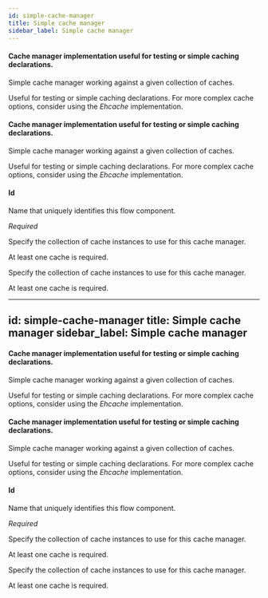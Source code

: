 ```yaml
---
id: simple-cache-manager
title: Simple cache manager
sidebar_label: Simple cache manager
---
```

#### Cache manager implementation useful for testing or simple caching declarations.
Simple cache manager working against a given collection of caches.

Useful for testing or simple caching declarations. For more complex cache options, consider using the <i>Ehcache</i> implementation.

#### Cache manager implementation useful for testing or simple caching declarations.
Simple cache manager working against a given collection of caches.

Useful for testing or simple caching declarations. For more complex cache options, consider using the <i>Ehcache</i> implementation.

#### Id
Name that uniquely identifies this flow component.

<i>Required</i>


Specify the collection of cache instances to use for this cache manager.

At least one cache is required.


Specify the collection of cache instances to use for this cache manager.

At least one cache is required.

---
id: simple-cache-manager
title: Simple cache manager
sidebar_label: Simple cache manager
---
#### Cache manager implementation useful for testing or simple caching declarations.
Simple cache manager working against a given collection of caches.

Useful for testing or simple caching declarations. For more complex cache options, consider using the <i>Ehcache</i> implementation.

#### Cache manager implementation useful for testing or simple caching declarations.
Simple cache manager working against a given collection of caches.

Useful for testing or simple caching declarations. For more complex cache options, consider using the <i>Ehcache</i> implementation.

#### Id
Name that uniquely identifies this flow component.

<i>Required</i>


Specify the collection of cache instances to use for this cache manager.

At least one cache is required.


Specify the collection of cache instances to use for this cache manager.

At least one cache is required.

